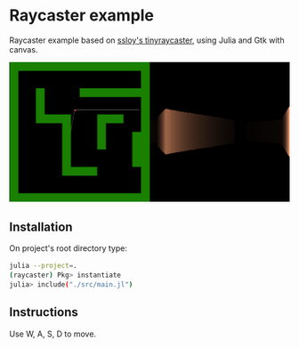 # Raycaster example
Raycaster example based on [ssloy's tinyraycaster](https://github.com/ssloy/tinyraycaster), using Julia and Gtk with canvas.

![Screenshot](./screenshot.png)

## Installation
On project's root directory type:

```bash
julia --project=.
(raycaster) Pkg> instantiate
julia> include("./src/main.jl")
```

## Instructions
Use W, A, S, D to move.
